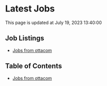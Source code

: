 # Latest Jobs

This page is updated at July 19, 2023 13:40:00

## Job Listings

- [Jobs from ottacom](jobs/ottacom.md)

## Table of Contents

- [Jobs from ottacom](jobs/ottacom.md)
